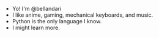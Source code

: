 - Yo! I'm @bellandari
- I like anime, gaming, mechanical keyboards, and music. 
- Python is the only language I know. 
- I might learn more. 

<!---
hollowlake/hollowlake is a ✨ special ✨ repository because its `README.md` (this file) appears on your GitHub profile.
You can click the Preview link to take a look at your changes.
--->
